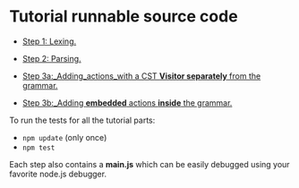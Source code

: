 # Tutorial runnable source code

* [Step 1: Lexing.](https://github.com/SAP/chevrotain/blob/master/examples/tutorial/src/step1_lexing/)

* [Step 2: Parsing.](https://github.com/SAP/chevrotain/blob/master/examples/tutorial/src/step2_parsing/)

* [Step 3a:_Adding_actions_with a CST **Visitor separately** from the grammar.](https://github.com/SAP/chevrotain/tree/master/examples/tutorial/src/step3_actions/)

* [Step 3b:_Adding **embedded** actions **inside** the grammar.](https://github.com/SAP/chevrotain/tree/master/examples/tutorial/src/step3_actions/)


To run the tests for all the tutorial parts:
* ```npm update``` (only once)
* ```npm test```

Each step also contains a **main.js** which can be easily debugged
using your favorite node.js debugger. 
